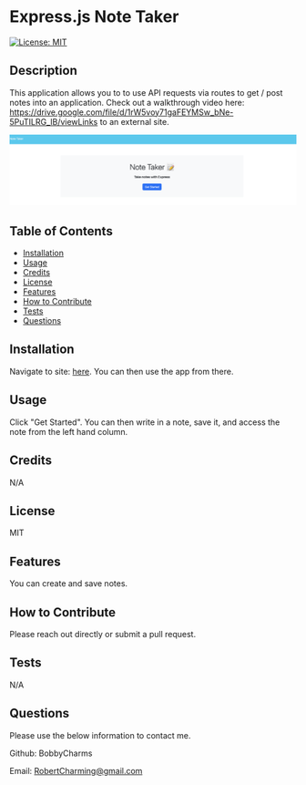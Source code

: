 # Express.js Note Taker

[![License: MIT](https://img.shields.io/badge/License-MIT-yellow.svg)](https://opensource.org/licenses/MIT)

## Description
This application allows you to to use API requests via routes to get / post notes into an application. Check out a walkthrough video here: https://drive.google.com/file/d/1rW5voy71gaFEYMSw_bNe-5PuTILRG_lB/viewLinks to an external site.

![Alt text](images/Screen%20Shot%202023-03-20%20at%206.36.04%20AM.png)

## Table of Contents
- [Installation](#installation)
- [Usage](#usage)
- [Credits](#credits)
- [License](#license)
- [Features](#features)
- [How to Contribute](#how-to-contribute)
- [Tests](#tests)
- [Questions](#questions)

## Installation
Navigate to site: [here](https://charming-express-js-note-taker.herokuapp.com/). You can then use the app from there. 

## Usage
Click "Get Started". You can then write in a note, save it, and access the note from the left hand column.

## Credits
N/A

## License
MIT

## Features
You can create and save notes. 

## How to Contribute
Please reach out directly or submit a pull request.       

## Tests
N/A

## Questions
Please use the below information to contact me. 

Github: BobbyCharms

Email: RobertCharming@gmail.com 

